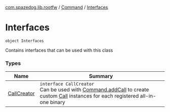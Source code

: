 [com.spazedog.lib.rootfw](../../index.md) / [Command](../index.md) / [Interfaces](.)

# Interfaces

`object Interfaces`

Contains interfaces that can be used with this class

### Types

| Name | Summary |
|---|---|
| [CallCreator](-call-creator/index.md) | `interface CallCreator`<br>Can be used with [Command.addCall](../add-call.md) to create custom [Call](../-containers/-call/index.md) instances for each registered all-in-one binary |
